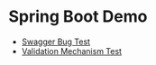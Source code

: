 # Spring Boot Demo

- [Swagger Bug Test](./docs/swagger-test.md)
- [Validation Mechanism Test](./docs/validation-test.md)
